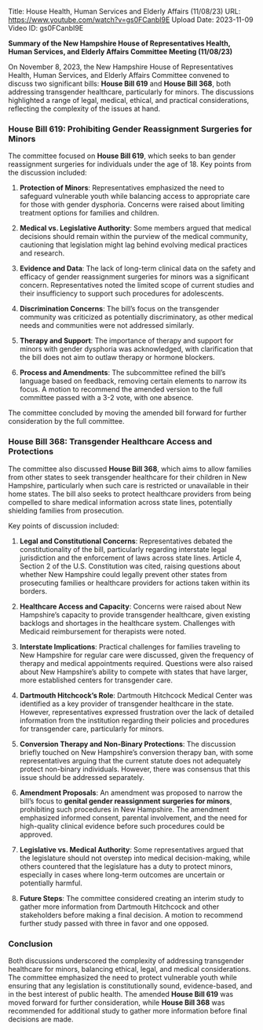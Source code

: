 Title: House Health, Human Services and Elderly Affairs (11/08/23)
URL: https://www.youtube.com/watch?v=gs0FCanbI9E
Upload Date: 2023-11-09
Video ID: gs0FCanbI9E

**Summary of the New Hampshire House of Representatives Health, Human Services, and Elderly Affairs Committee Meeting (11/08/23)**

On November 8, 2023, the New Hampshire House of Representatives Health, Human Services, and Elderly Affairs Committee convened to discuss two significant bills: **House Bill 619** and **House Bill 368**, both addressing transgender healthcare, particularly for minors. The discussions highlighted a range of legal, medical, ethical, and practical considerations, reflecting the complexity of the issues at hand.

### **House Bill 619: Prohibiting Gender Reassignment Surgeries for Minors**
The committee focused on **House Bill 619**, which seeks to ban gender reassignment surgeries for individuals under the age of 18. Key points from the discussion included:

1. **Protection of Minors**: Representatives emphasized the need to safeguard vulnerable youth while balancing access to appropriate care for those with gender dysphoria. Concerns were raised about limiting treatment options for families and children.

2. **Medical vs. Legislative Authority**: Some members argued that medical decisions should remain within the purview of the medical community, cautioning that legislation might lag behind evolving medical practices and research.

3. **Evidence and Data**: The lack of long-term clinical data on the safety and efficacy of gender reassignment surgeries for minors was a significant concern. Representatives noted the limited scope of current studies and their insufficiency to support such procedures for adolescents.

4. **Discrimination Concerns**: The bill’s focus on the transgender community was criticized as potentially discriminatory, as other medical needs and communities were not addressed similarly.

5. **Therapy and Support**: The importance of therapy and support for minors with gender dysphoria was acknowledged, with clarification that the bill does not aim to outlaw therapy or hormone blockers.

6. **Process and Amendments**: The subcommittee refined the bill’s language based on feedback, removing certain elements to narrow its focus. A motion to recommend the amended version to the full committee passed with a 3-2 vote, with one absence.

The committee concluded by moving the amended bill forward for further consideration by the full committee.

### **House Bill 368: Transgender Healthcare Access and Protections**
The committee also discussed **House Bill 368**, which aims to allow families from other states to seek transgender healthcare for their children in New Hampshire, particularly when such care is restricted or unavailable in their home states. The bill also seeks to protect healthcare providers from being compelled to share medical information across state lines, potentially shielding families from prosecution.

Key points of discussion included:

1. **Legal and Constitutional Concerns**: Representatives debated the constitutionality of the bill, particularly regarding interstate legal jurisdiction and the enforcement of laws across state lines. Article 4, Section 2 of the U.S. Constitution was cited, raising questions about whether New Hampshire could legally prevent other states from prosecuting families or healthcare providers for actions taken within its borders.

2. **Healthcare Access and Capacity**: Concerns were raised about New Hampshire’s capacity to provide transgender healthcare, given existing backlogs and shortages in the healthcare system. Challenges with Medicaid reimbursement for therapists were noted.

3. **Interstate Implications**: Practical challenges for families traveling to New Hampshire for regular care were discussed, given the frequency of therapy and medical appointments required. Questions were also raised about New Hampshire’s ability to compete with states that have larger, more established centers for transgender care.

4. **Dartmouth Hitchcock’s Role**: Dartmouth Hitchcock Medical Center was identified as a key provider of transgender healthcare in the state. However, representatives expressed frustration over the lack of detailed information from the institution regarding their policies and procedures for transgender care, particularly for minors.

5. **Conversion Therapy and Non-Binary Protections**: The discussion briefly touched on New Hampshire’s conversion therapy ban, with some representatives arguing that the current statute does not adequately protect non-binary individuals. However, there was consensus that this issue should be addressed separately.

6. **Amendment Proposals**: An amendment was proposed to narrow the bill’s focus to **genital gender reassignment surgeries for minors**, prohibiting such procedures in New Hampshire. The amendment emphasized informed consent, parental involvement, and the need for high-quality clinical evidence before such procedures could be approved.

7. **Legislative vs. Medical Authority**: Some representatives argued that the legislature should not overstep into medical decision-making, while others countered that the legislature has a duty to protect minors, especially in cases where long-term outcomes are uncertain or potentially harmful.

8. **Future Steps**: The committee considered creating an interim study to gather more information from Dartmouth Hitchcock and other stakeholders before making a final decision. A motion to recommend further study passed with three in favor and one opposed.

### **Conclusion**
Both discussions underscored the complexity of addressing transgender healthcare for minors, balancing ethical, legal, and medical considerations. The committee emphasized the need to protect vulnerable youth while ensuring that any legislation is constitutionally sound, evidence-based, and in the best interest of public health. The amended **House Bill 619** was moved forward for further consideration, while **House Bill 368** was recommended for additional study to gather more information before final decisions are made.